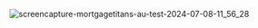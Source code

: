 ![screencapture-mortgagetitans-au-test-2024-07-08-11_56_28](https://github.com/JayP11/mortgagetitans/assets/80621006/44d1f6b8-8b0e-46e9-8193-eae59b73f720)

